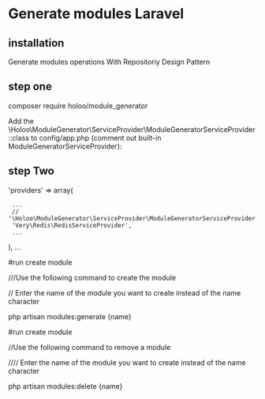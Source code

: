 # Generate modules Laravel

## installation  

Generate modules operations With Repositoriy Design Pattern 


## step one 
 composer require holoo/module_generator  
 
 Add the \Holoo\ModuleGenerator\ServiceProvider\ModuleGeneratorServiceProvider::class to config/app.php (comment out built-in ModuleGeneratorServiceProvider):


## step Two  


 'providers' => array(
 
     ...
     // '\Holoo\ModuleGenerator\ServiceProvider\ModuleGeneratorServiceProvider::class',
     'Very\Redis\RedisServiceProvider',
     ...
     
 ),
 ...
 
#run create module  

///Use the following command to create the module    

// Enter the name of the module you want to create instead of the name character

php artisan modules:generate {name} 


#run create module  

//Use the following command to remove a module

//// Enter the name of the module you want to create instead of the name character

php artisan  modules:delete {name}

 
